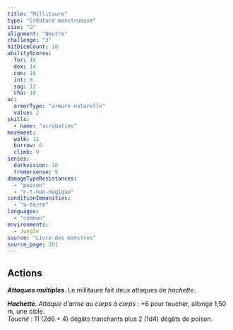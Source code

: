 ```yaml
---
title: "Millitaure"
type: "Créature monstrueuse"
size: "G"
alignment: "Neutre"
challenge: "3"
hitDiceCount: 10
abilityScores:
  for: 18
  dex: 14
  con: 16
  int: 8
  sag: 12
  cha: 10
ac:
  armorType: "armure naturelle"
  value: 2
skills:
  - name: "acrobaties"
movement:
  walk: 12
  burrow: 6
  climb: 9
senses:
  darkvision: 18
  tremorsense: 9
damageTypeResistances:
  - "poison"
  - "c-t-non-magique"
conditionImmunities:
  - "a-terre"
languages:
  - "commun"
environments:
  - Jungle
source: "Livre des monstres"
source_page: 301
---
```

## Actions
_**Attaques multiples**_. Le millitaure fait deux attaques de _hachette_.

_**Hachette**_. _Attaque d'arme au corps à corps_ : +6 pour toucher, allonge 1,50 m, une cible.  
_Touché_ : 11 (2d6 + 4) dégâts tranchants plus 2 (1d4) dégâts de poison.
